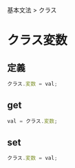 基本文法 > クラス
# クラス変数
## 定義
```javascript
クラス.変数 = val;
```

## get
```javascript
val = クラス.変数;
```

## set
```javascript
クラス.変数 = val;
```
